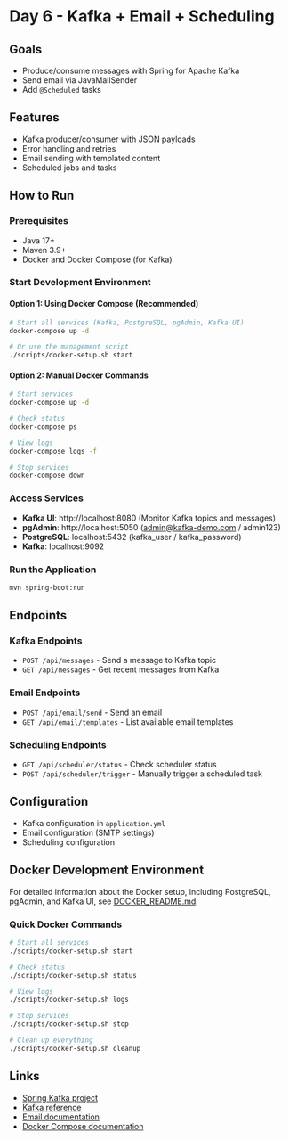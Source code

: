 # Day 6 - Kafka + Email + Scheduling

## Goals
- Produce/consume messages with Spring for Apache Kafka
- Send email via JavaMailSender
- Add `@Scheduled` tasks

## Features
- Kafka producer/consumer with JSON payloads
- Error handling and retries
- Email sending with templated content
- Scheduled jobs and tasks

## How to Run

### Prerequisites
- Java 17+
- Maven 3.9+
- Docker and Docker Compose (for Kafka)

### Start Development Environment

#### Option 1: Using Docker Compose (Recommended)
```bash
# Start all services (Kafka, PostgreSQL, pgAdmin, Kafka UI)
docker-compose up -d

# Or use the management script
./scripts/docker-setup.sh start
```

#### Option 2: Manual Docker Commands
```bash
# Start services
docker-compose up -d

# Check status
docker-compose ps

# View logs
docker-compose logs -f

# Stop services
docker-compose down
```

### Access Services
- **Kafka UI**: http://localhost:8080 (Monitor Kafka topics and messages)
- **pgAdmin**: http://localhost:5050 (admin@kafka-demo.com / admin123)
- **PostgreSQL**: localhost:5432 (kafka_user / kafka_password)
- **Kafka**: localhost:9092

### Run the Application
```bash
mvn spring-boot:run
```

## Endpoints

### Kafka Endpoints
- `POST /api/messages` - Send a message to Kafka topic
- `GET /api/messages` - Get recent messages from Kafka

### Email Endpoints
- `POST /api/email/send` - Send an email
- `GET /api/email/templates` - List available email templates

### Scheduling Endpoints
- `GET /api/scheduler/status` - Check scheduler status
- `POST /api/scheduler/trigger` - Manually trigger a scheduled task

## Configuration
- Kafka configuration in `application.yml`
- Email configuration (SMTP settings)
- Scheduling configuration

## Docker Development Environment

For detailed information about the Docker setup, including PostgreSQL, pgAdmin, and Kafka UI, see [DOCKER_README.md](DOCKER_README.md).

### Quick Docker Commands
```bash
# Start all services
./scripts/docker-setup.sh start

# Check status
./scripts/docker-setup.sh status

# View logs
./scripts/docker-setup.sh logs

# Stop services
./scripts/docker-setup.sh stop

# Clean up everything
./scripts/docker-setup.sh cleanup
```

## Links
- [Spring Kafka project](https://spring.io/projects/spring-kafka)
- [Kafka reference](https://docs.spring.io/spring-kafka/reference/)
- [Email documentation](https://docs.spring.io/spring-boot/reference/io/email.html)
- [Docker Compose documentation](https://docs.docker.com/compose/)

